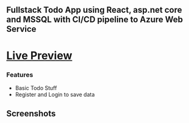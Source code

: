 ## Fullstack Todo App using React, asp.net core and MSSQL with CI/CD pipeline to Azure Web Service

# [Live Preview](https://best-todo-app-hnbwf4e2d6creeh4.germanywestcentral-01.azurewebsites.net/ "Live Preview")

### Features
- Basic Todo Stuff
- Register and Login to save data

## Screenshots
